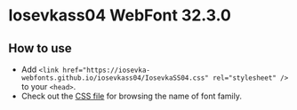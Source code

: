 # Iosevkass04 WebFont 32.3.0

## How to use

- Add `<link href="https://iosevka-webfonts.github.io/iosevkass04/IosevkaSS04.css" rel="stylesheet" />` to your `<head>`.
- Check out the [CSS file](./IosevkaSS04.css) for browsing the name of font family.
